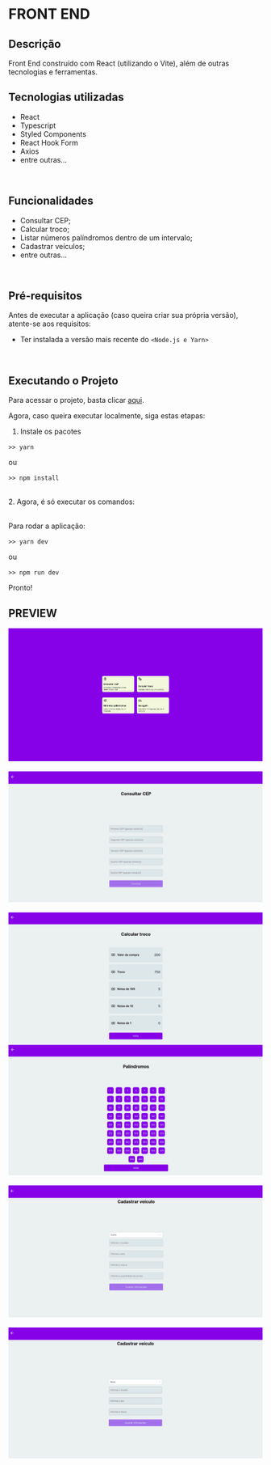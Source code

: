 # FRONT END

## Descrição
Front End construído com React (utilizando o Vite), além de outras tecnologias e ferramentas.

## Tecnologias utilizadas

<ul>
  <li>React</li>
  <li>Typescript</li>
  <li>Styled Components</li>
  <li>React Hook Form</li>
  <li>Axios</li>
  <li>entre outras...</li>
</ul>

<br>

## Funcionalidades

<ul>
  <li>Consultar CEP;</li>
  <li>Calcular troco;</li>
  <li>Listar números palíndromos dentro de um intervalo;</li>
  <li>Cadastrar veículos;</li>
  <li>entre outras...</li>
</ul>

<br>

## Pré-requisitos

Antes de executar a aplicação (caso queira criar sua própria versão), atente-se aos requisitos:
* Ter instalada a versão mais recente do `<Node.js e Yarn>`

<br>

## Executando o Projeto

Para acessar o projeto, basta clicar <a target="_blank" href="https://frontend-teste-nine.vercel.app/">aqui</a>.

Agora, caso queira executar localmente, siga estas etapas:

1. Instale os pacotes<br>
```
>> yarn
```

ou <br>

```
>> npm install
```
<br>
2. Agora, é só executar os comandos:<br><br>

Para rodar a aplicação:
```
>> yarn dev
```

ou <br>

```
>> npm run dev
```

Pronto!

## PREVIEW

<img src="assets/preview1.png" alt="Página inicial">
<br /><br />

<img src="assets/preview2.png" alt="Página de consultar CEP">
<br /><br />

<img src="assets/preview3.png" alt="Listagem do troco e cédulas">
<br />

<img src="assets/preview4.png" alt="Listagem de palíndromos entre 1 e 500">
<br /><br />

<img src="assets/preview5.png" alt="Página de cadastro de carro">
<br /><br />

<img src="assets/preview6.png" alt="Página de cadastro de moto">
<br /><br />
